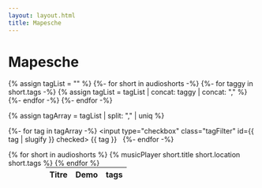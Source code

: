 ```yaml
---
layout: layout.html
title: Mapesche
---
```


# Mapesche

{% assign tagList = "" %}
{%- for short in audioshorts -%}
  {%- for taggy in short.tags -%}
   {% assign tagList = tagList  | concat: taggy | concat: "," %} 
  {%- endfor -%}
{%- endfor -%}

{% assign tagArray = tagList | split: "," | uniq  %}

{%- for tag in tagArray -%}
  <input type="checkbox" class="tagFilter" id={{ tag | slugify  }} checked> {{ tag }} &nbsp;
{%- endfor -%}

<table style="width: 70%; margin: auto;">
<thead>
    <tr>
      <th>Titre</th>
      <th>Demo</th>
      <th>tags</th>
    </tr>
</thead>
<tbody>
{% for short in audioshorts %}
  {% musicPlayer short.title short.location short.tags %}
{% endfor %}
</tbody>
</table>

